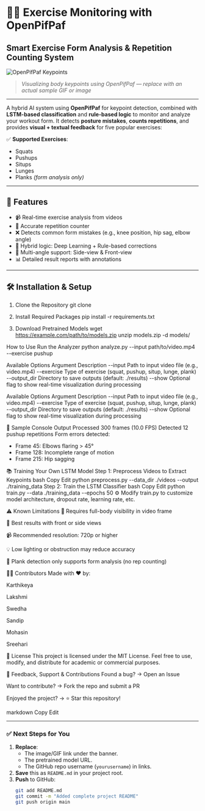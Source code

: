 # 🏋️‍♂️ Exercise Monitoring with OpenPifPaf  
## Smart Exercise Form Analysis & Repetition Counting System

![OpenPifPaf Keypoints](https://example.com/path/to/sample_keypoints_image.gif)  
> *Visualizing body keypoints using OpenPifPaf — replace with an actual sample GIF or image*

---

A hybrid AI system using **OpenPifPaf** for keypoint detection, combined with **LSTM-based classification** and **rule-based logic** to monitor and analyze your workout form. It detects **posture mistakes**, **counts repetitions**, and provides **visual + textual feedback** for five popular exercises:

✅ **Supported Exercises**:
- Squats  
- Pushups  
- Situps  
- Lunges  
- Planks *(form analysis only)*

---

## 🚀 Features

- 📹 Real-time exercise analysis from videos  
- 🔁 Accurate repetition counter  
- ❌ Detects common form mistakes (e.g., knee position, hip sag, elbow angle)  
- 🤖 Hybrid logic: Deep Learning + Rule-based corrections  
- 🎥 Multi-angle support: Side-view & Front-view  
- 📊 Detailed result reports with annotations  

---

## 🛠️ Installation & Setup

1.  Clone the Repository
git clone 

2. Install Required Packages
pip install -r requirements.txt

3. Download Pretrained Models
wget https://example.com/path/to/models.zip
unzip models.zip -d models/

How to Use
Run the Analyzer
python analyze.py --input path/to/video.mp4 --exercise pushup

Available Options
Argument	Description
--input	Path to input video file (e.g., video.mp4)
--exercise	Type of exercise (squat, pushup, situp, lunge, plank)
--output_dir	Directory to save outputs (default: ./results)
--show	Optional flag to show real-time visualization during processing

Available Options
Argument	Description
--input	Path to input video file (e.g., video.mp4)
--exercise	Type of exercise (squat, pushup, situp, lunge, plank)
--output_dir	Directory to save outputs (default: ./results)
--show	Optional flag to show real-time visualization during processing

🧾 Sample Console Output
Processed 300 frames (10.0 FPS)
Detected 12 pushup repetitions
Form errors detected:
- Frame 45: Elbows flaring > 45°
- Frame 128: Incomplete range of motion
- Frame 215: Hip sagging

📚 Training Your Own LSTM Model
Step 1: Preprocess Videos to Extract Keypoints
bash
Copy
Edit
python preprocess.py --data_dir ./videos --output ./training_data
Step 2: Train the LSTM Classifier
bash
Copy
Edit
python train.py --data ./training_data --epochs 50
⚙️ Modify train.py to customize model architecture, dropout rate, learning rate, etc.

⚠️ Known Limitations
📏 Requires full-body visibility in video frame

🎥 Best results with front or side views

📹 Recommended resolution: 720p or higher

💡 Low lighting or obstruction may reduce accuracy

📌 Plank detection only supports form analysis (no rep counting)

👨‍💻 Contributors
Made with ❤️ by:

Karthikeya

Lakshmi

Swedha

Sandip

Mohasin

Sreehari

📄 License
This project is licensed under the MIT License.
Feel free to use, modify, and distribute for academic or commercial purposes.

💬 Feedback, Support & Contributions
Found a bug? → Open an Issue

Want to contribute? → Fork the repo and submit a PR

Enjoyed the project? → ⭐ Star this repository!

markdown
Copy
Edit

---

### ✅ Next Steps for You

1. **Replace**:
   - The image/GIF link under the banner.
   - The pretrained model URL.
   - The GitHub repo username (`yourusername`) in links.
2. **Save** this as `README.md` in your project root.
3. **Push** to GitHub:
   ```bash
   git add README.md
   git commit -m "Added complete project README"
   git push origin main
